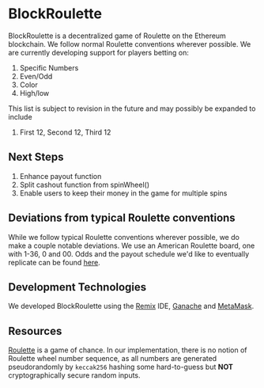 # BlockRoulette
BlockRoulette is a decentralized game of Roulette on the Ethereum blockchain. We follow normal Roulette conventions wherever possible. We are currently developing support for players betting on:
1. Specific Numbers
2. Even/Odd
3. Color
4. High/low

This list is subject to revision in the future and may possibly be expanded to include
1. First 12, Second 12, Third 12

## Next Steps
1. Enhance payout function
2. Split cashout function from spinWheel()
3. Enable users to keep their money in the game for multiple spins

## Deviations from typical Roulette conventions
While we follow typical Roulette conventions wherever possible, we do make a couple notable deviations. We use an American Roulette board, one with 1-36, 0 and 00. Odds and the payout schedule we'd like to eventually replicate can be found [here](https://www.onlinegambling.com/casino/roulette/bets-payouts/). 

## Development Technologies
We developed BlockRoulette using the [Remix](https://remix-ide.readthedocs.io/en/latest/) IDE, [Ganache](https://trufflesuite.com/docs/ganache/overview) and [MetaMask](https://docs.metamask.io/guide/#account-management). 

## Resources
[Roulette](https://en.wikipedia.org/wiki/Roulette) is a game of chance. In our implementation, there is no notion of Roulette wheel number sequence, as all numbers are generated pseudorandomly by `keccak256` hashing some hard-to-guess but **NOT** cryptographically secure random inputs.